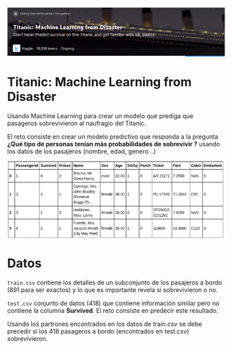 ![titanic](images/TML.png)
# Titanic: Machine Learning from Disaster

Usando Machine Learning para crear un modelo que prediga que pasageros sobrevivieron al naufragio del Titanic.

El reto consiste en crear un modelo predictivo que responda a la pregunta **¿Qué tipo de personas tenían más probabilidades de sobrevivir ?** usando los datos de los pasajeros (nombre, edad, genero ..)

![train](images/trainData.png)

# Datos

`train.csv` contiene los detalles de un subconjunto de los pasajeros a bordo (891 para ser exactos) y lo que es importante revela si sobrevivieron o no.

`test.csv` conjunto de datos (418) que contiene información similar pero no contiene la columna **Survived**. El reto consiste en predecir este resultado.

Usando los partrones encontrados en los datos de train.csv se debe precedir si los 418 pasageros a bordo (encontrados en test.csv) sobrevivieron.
